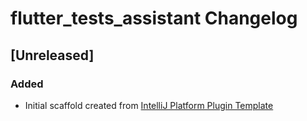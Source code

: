 <!-- Keep a Changelog guide -> https://keepachangelog.com -->

# flutter_tests_assistant Changelog

## [Unreleased]
### Added
- Initial scaffold created from [IntelliJ Platform Plugin Template](https://github.com/JetBrains/intellij-platform-plugin-template)
